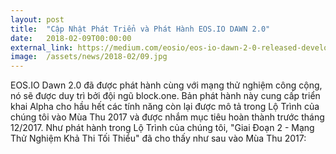 ```yaml
---
layout: post
title:  "Cập Nhật Phát Triển và Phát Hành EOS.IO DAWN 2.0"
date:   2018-02-09T00:00:00
external_link: https://medium.com/eosio/eos-io-dawn-2-0-released-development-update-c19348eac3c7
image:  /assets/news/2018-02/09.jpg
---
```

EOS.IO Dawn 2.0 đã được phát hành cùng với mạng thử nghiệm công cộng, nó sẽ được duy trì bởi đội ngũ block.one. Bản phát hành này cung cấp triển khai Alpha cho hầu hết các tính năng còn lại được mô tả trong Lộ Trình của chúng tôi vào Mùa Thu 2017 và được nhắm mục tiêu hoàn thành trước tháng 12/2017. Như phát hành trong Lộ Trình của chúng tôi, "Giai Đoạn 2 - Mạng Thử Nghiệm Khả Thi Tối Thiểu" đã cho thấy như sau vào Mùa Thu 2017:
